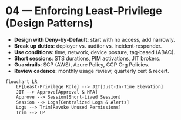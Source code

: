 # 04 — Enforcing Least‑Privilege (Design Patterns)

- **Design with Deny‑by‑Default**: start with no access, add narrowly.
- **Break up duties**: deployer vs. auditor vs. incident‑responder.
- **Use conditions**: time, network, device posture, tag‑based (ABAC).
- **Short sessions**: STS durations, PIM activations, JIT brokers.
- **Guardrails**: SCP (AWS), Azure Policy, GCP Org Policies.
- **Review cadence**: monthly usage review, quarterly cert & recert.

```mermaid
flowchart LR
    LP[Least‑Privilege Role] --> JIT[Just‑In‑Time Elevation]
    JIT --> Approve[Approval & MFA]
    Approve --> Session[Short‑Lived Session]
    Session --> Logs[Centralized Logs & Alerts]
    Logs --> Trim[Revoke Unused Permissions]
    Trim --> LP
```
